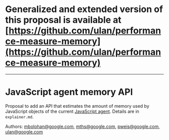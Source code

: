 # Generalized and extended version of this proposal is available at [https://github.com/ulan/performance-measure-memory](https://github.com/ulan/performance-measure-memory)

---

# JavaScript agent memory API

Proposal to add an API that estimates the amount of memory used by JavaScript objects of the current [JavaScript agent](https://html.spec.whatwg.org/multipage/webappapis.html#integration-with-the-javascript-agent-formalism).
Details are in `explainer.md`.

Authors: mbolohan@google.com, mths@google.com, pweis@google.com, ulan@google.com

